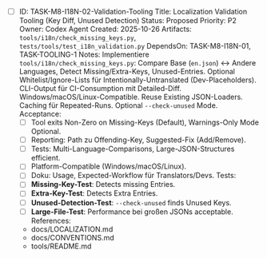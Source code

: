 - [ ] ID: TASK-M8-I18N-02-Validation-Tooling
  Title: Localization Validation Tooling (Key Diff, Unused Detection)
  Status: Proposed
  Priority: P2
  Owner: Codex Agent
  Created: 2025-10-26
  Artifacts: `tools/i18n/check_missing_keys.py`, `tests/tools/test_i18n_validation.py`
  DependsOn: TASK-M8-I18N-01, TASK-TOOLING-1
  Notes:
  Implementiere `tools/i18n/check_missing_keys.py`: Compare Base (`en.json`) ↔ Andere Languages, Detect Missing/Extra-Keys, Unused-Entries. Optional Whitelist/Ignore-Lists für Intentionally-Untranslated (Dev-Placeholders). CLI-Output für CI-Consumption mit Detailed-Diff. Windows/macOS/Linux-Compatible. Reuse Existing JSON-Loaders. Caching für Repeated-Runs. Optional `--check-unused` Mode.
  Acceptance:
  - [ ] Tool exits Non-Zero on Missing-Keys (Default), Warnings-Only Mode Optional.
  - [ ] Reporting: Path zu Offending-Key, Suggested-Fix (Add/Remove).
  - [ ] Tests: Multi-Language-Comparisons, Large-JSON-Structures efficient.
  - [ ] Platform-Compatible (Windows/macOS/Linux).
  - [ ] Doku: Usage, Expected-Workflow für Translators/Devs.
  Tests:
  - [ ] **Missing-Key-Test**: Detects missing Entries.
  - [ ] **Extra-Key-Test**: Detects Extra Entries.
  - [ ] **Unused-Detection-Test**: `--check-unused` finds Unused Keys.
  - [ ] **Large-File-Test**: Performance bei großen JSONs acceptable.
  References:
  - docs/LOCALIZATION.md
  - docs/CONVENTIONS.md
  - tools/README.md
